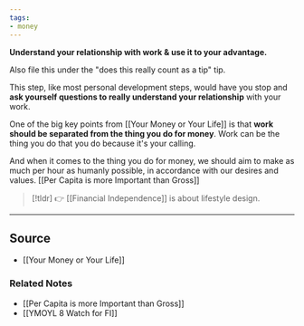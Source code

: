 ```yaml
---
tags:
- money
---
```

**Understand your relationship with work & use it to your advantage.**

Also file this under the "does this really count as a tip" tip. 

This step, like most personal development steps, would have you stop and **ask yourself questions to really understand your relationship** with your work. 

One of the big key points from [[Your Money or Your Life]] is that **work should be separated from the thing you do for money**. Work can be the thing you do that you do because it's your calling. 

And when it comes to the thing you do for money, we should aim to make as much per hour as humanly possible, in accordance with our desires and values. [[Per Capita is more Important than Gross]] 

> [!tldr] 👉 [[Financial Independence]] is about lifestyle design.

---

## Source
- [[Your Money or Your Life]]

### Related Notes
- [[Per Capita is more Important than Gross]] 
- [[YMOYL 8 Watch for FI]]